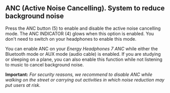 ## ANC (Active Noise Cancelling). System to reduce background noise

Press the ANC button (5) to enable and disable the active noise cancelling mode. The ANC INDICATOR (4) glows when this option is enabled. You don't need to switch on your headphones to enable this mode. 

You can enable ANC on your *Energy Headphones 7 ANC* while either the Bluetooth mode or AUX mode (audio cable) is enabled. If you are studying or sleeping on a plane, you can also enable this function while not listening to music to cancel background noise.

**Important:** *For security reasons, we recommend to disable ANC while walking on the street or carrying out activities in which noise reduction may put users at risk.*

